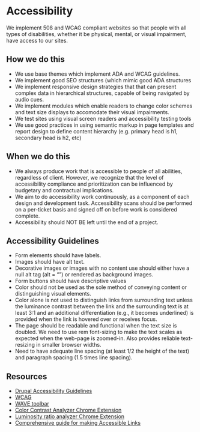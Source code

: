 # Accessibility

We implement 508 and WCAG compliant websites so that people with all types of disabilities, whether it be physical, mental, or visual impairment, have access to our  sites.

## How we do this
* We use base themes which implement ADA and WCAG guidelines.
* We implement good SEO structures (which mimic good ADA structures
* We implement responsive design strategies that that can present complex data in hierarchical structures, capable of being navigated by audio cues.
* We implement modules which enable readers to change color schemes and text size displays to accomodate their visual impairments.
* We test sites using visual screen readers and accessibility testing tools
* We use good practices in using semantic markup in page templates and report design to define content hierarchy (e.g. primary head is h1, secondary head is h2, etc)

## When we do this
* We always produce work that is accessible to people of all abilities, regardless of client. However, we recognize that the level of accessibility compliance and prioritization can be influenced by budgetary and contractual implications.
* We aim to do accessibility work continuously, as a component of each design and development task. Accessibility scans should be performed on a per-ticket basis and signed off on before work is considered complete.
* Accessibility should NOT BE left until the end of a project. 

## Accessibility Guidelines
* Form elements should have labels.
* Images should have alt text.
* Decorative images or images with no content use should either have a null alt tag (alt = “”) or rendered as background images.
* Form buttons should have descriptive values
* Color should not be used as the sole method of conveying content or distinguishing visual elements.
* Color alone is not used to distinguish links from surrounding text unless the luminance contrast between the link and the surrounding text is at least 3:1 and an additional differentiation (e.g., it becomes underlined) is provided when the link is hovered over or receives focus.
* The page should be readable and functional when the text size is doubled. We need to use rem font-sizing to make the text scales as expected when the web-page is zoomed-in. Also provides reliable text-resizing in smaller browser widths.
* Need to have adequate line spacing (at least 1/2 the height of the text) and paragraph spacing (1.5 times line spacing).

## Resources
* [Drupal Accessibility Guidelines](https://drupal.org/node/1637990)
* [WCAG](http://www.w3.org/WAI/intro/wcag) 
* [WAVE toolbar](http://wave.webaim.org/toolbar/)
* [Color Contrast Analyzer Chrome Extension](https://chrome.google.com/webstore/detail/color-contrast-analyzer/dagdlcijhfbmgkjokkjicnnfimlebcll)
* [Luminosity ratio analyzer Chrome Extension](https://chrome.google.com/webstore/detail/wcag-luminosity-contrast/lllpnmpooomecmbmijbmbikaacgfdagi)
* [Comprehensive guide for making Accessible Links](https://www.sitepoint.com/15-rules-making-accessible-links/)

